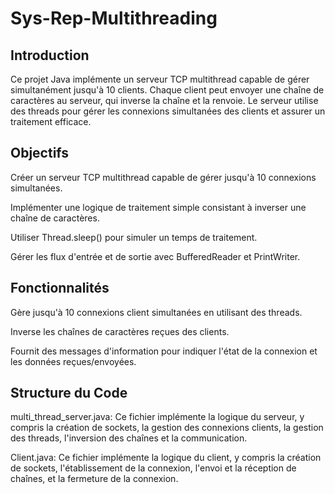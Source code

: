 # Sys-Rep-Multithreading

## Introduction

Ce projet Java implémente un serveur TCP multithread capable de gérer simultanément jusqu'à 10 clients. Chaque client peut envoyer une chaîne de caractères au serveur, qui inverse la chaîne et la renvoie. Le serveur utilise des threads pour gérer les connexions simultanées des clients et assurer un traitement efficace.

## Objectifs

Créer un serveur TCP multithread capable de gérer jusqu'à 10 connexions simultanées.

Implémenter une logique de traitement simple consistant à inverser une chaîne de caractères.

Utiliser Thread.sleep() pour simuler un temps de traitement.

Gérer les flux d'entrée et de sortie avec BufferedReader et PrintWriter.


## Fonctionnalités

Gère jusqu'à 10 connexions client simultanées en utilisant des threads.

Inverse les chaînes de caractères reçues des clients.

Fournit des messages d'information pour indiquer l'état de la connexion et les données reçues/envoyées.

## Structure du Code

multi_thread_server.java:
Ce fichier implémente la logique du serveur, y compris la création de sockets, la gestion des connexions clients, la gestion des threads, l'inversion des chaînes et la communication.

Client.java:
Ce fichier implémente la logique du client, y compris la création de sockets, l'établissement de la connexion, l'envoi et la réception de chaînes, et la fermeture de la connexion.
